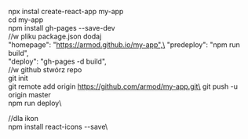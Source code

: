 npx instal create-react-app my-app\
cd my-app\
npm install gh-pages --save-dev\
//w  pliku package.json dodaj\
"homepage": "https://armod.github.io/my-app",\
"predeploy": "npm run build",\
"deploy": "gh-pages -d build",\
//w github stwórz repo\
git init\
git remote add origin https://github.com/armod/my-app.git\
git push -u origin master\
npm run deploy\

//dla ikon\
npm install react-icons --save\

